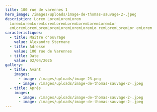 ```yaml
---
title: 100 rue de varennes 1
hero_image: /images/uploads/image-de-thomas-sauvage-2-.jpeg
description: Lorem LoremLoremLorem
  LoremLoremLoremLoremLoremLoremLoremLoremLoremLor
  emLoremLoremLoremLoremLoremLoremLoremLo remLoremLoremLor emLorem
caracteristiques:
  - title: Maitre d'ouvrage
    value: Alexandre Stermane
  - title: Adresse
    value: 100 rue de Varennes
  - title: Date
    value: 02/04/2025
gallery:
  - title: Avant
    images:
      - image: /images/uploads/image-23.png
      - image: /images/uploads/image-de-thomas-sauvage-2-.jpeg
  - title: Après
    images:
      - image: /images/uploads/image-de-thomas-sauvage-2-.jpeg
      - image: /images/uploads/image-de-thomas-sauvage-2-.jpeg
---
```

